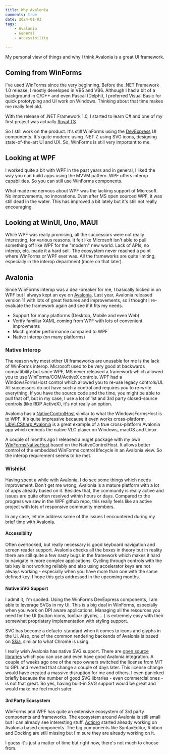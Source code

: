 ```yaml
---
title: Why Avalonia
comments: true
date: 2024-01-03
tags: 
    - Avalonia
    - General
    - Accessibility

---
```


My personal view of things and why I think Avalonia is a great UI framework.

<!--more-->

## Coming from WinForms
I've used WinForms since the very beginning. Before the .NET Framework 1.0 release, I mostly developed in VB5 and VB6. Although I had a bit of a background in C/C++ and even Pascal (Delphi), I preferred Visual Basic for quick prototyping and UI work on Windows. Thinking about that time makes me really feel old.

With the release of .NET Framework 1.0, I started to learn C# and one of my first project was actually [Royal TS](https://www.royalapps.com/blog/more-than-10-years-of-royal-ts-history).

So I still work on the product. It's still WinForms using the [DevExpress](https://www.devexpress.com/) UI components. It's quite modern: using .NET 7, using SVG icons, designing state-of-the-art UI and UX. So, WinForms is still very important to me.

## Looking at WPF
I worked quite a bit with WPF in the past years and in general, I liked the way you can build apps using the MVVM pattern. WPF offers interop capabilities. So you can still use WinForms components.

What made me nervous about WPF was the lacking support of Microsoft. No improvements, no innovations. Even after MS open sourced WPF, it was still dead in the water. This has improved a bit lately but it's still not really encouraging.

## Looking at WinUI, Uno, MAUI
While WPF was really promising, all the successors were not really interesting, for various reasons. It felt like Microsoft isn't able to pull something off like WPF for the "modern" new world. Lack of APIs, no interop, etc. made it a hard sell. The ecosystem never reached a point where WinForms or WPF ever was. All the frameworks are quite limiting, especially in the interop department (more on that later).

## Avalonia
Since WinForms interop was a deal-breaker for me, I basically locked in on WPF but I always kept an eye on [Avalonia](https://www.avaloniaui.net/). Last year, Avalonia released version 11 with lots of great features and improvements, so I thought I re-evaluate the framework again and see if it fits my needs.

- Support for many platforms (Desktop, Mobile and even Web)
- Verify familiar XAML coming from WPF with lots of convenient improvments
- Much greater performance compared to WPF
- Native interop (on many platforms)

### Native Interop
The reason why most other UI frameworks are unusable for me is the lack of WinForms interop. Microsoft used to be very good at backwards compatibility but since WPF, MS never released a framework which allowed you to use WinForms/COM/ActiveX controls. WPF had a WindowsFormsHost control which allowed you to re-use legacy controls/UI. All successors do not have such a control and requires you to re-write everything. If you have the source code and the time, you might be able to pull that off, but in my case, I use a lot of 1st and 3rd party closed-source controls (like RDP ActiveX), it's not really an option.

Avalonia has a [NativeControlHost](https://docs.avaloniaui.net/docs/guides/platforms/android/embed-native-views) similar to what the WindowsFormsHost is to WPF. It's quite impressive because it even works cross-platform. [LibVLCSharp.Avalonia](https://github.com/videolan/libvlcsharp/tree/3.x/src/LibVLCSharp.Avalonia) is a great example of a true cross-platform Avalonia app which embeds the native VLC player on Windows, macOS and Linux.

A couple of months ago I released a nuget package with my own [WinFormsNativeHost](https://github.com/royalapplications/royalapps-community-avalonia) based on the NativeControlHost. It allows better control of the embedded WinForms control lifecycle in an Avalonia view. So the interop requirement seems to be met.

### Wishlist
Having spent a while with Avalonia, I do see some things which needs improvement. Don't get me wrong, Avalonia is a mature platform with a lot of apps already based on it. Besides that, the community is really active and issues are quite often resolved within hours or days. Compared to the progress we saw in the WPF github repo, this really feels like an active project with lots of responsive community members.

In any case, let me address some of the issues I encountered during my brief time with Avalonia.

#### Accessiblity
Often overlooked, but really necessary is good keyboard navigation and screen reader support. Avalonia checks all the boxes in theory but in reality there are still quite a few nasty bugs in the framework which makes it hard to navigate in more complex applications. Cycling through controls with the tab key is not working reliably and also using accelerator keys are not always working - especially when you have more than one with the same defined key. I hope this gets addressed in the upcoming months.

#### Native SVG Support
I admit it, I'm spoiled. Using the WinForms DevExpress components, I am able to leverage SVGs in my UI. This is a big deal in WinForms, especially when you work on DPI aware applications. Managing all the resources you need for the UI (button icons, toolbar glyphs, ...) is extremely easy with their somewhat propriatary implementation with styling support.

SVG has become a defacto-standard when it comes to icons and glyphs in the UI. Also, one of the common rendering backends of Avalonia is based on [Skia](https://skia.org/), similar to what Chrome is using. 

I really wish Avalonia has native SVG support. There are [open source libraries](https://github.com/wieslawsoltes/Svg.Skia) which you can use and even have good Avalonia integration. A couple of weeks ago one of the repo owners switched the license from MIT to GPL and reverted that change a couple of days later. This license change would have created a massive disruption for me and others. I even panicked briefly because the number of good SVG libraries - even commercial ones - is not that great. So yes, having built-in SVG support would be great and would make me feel much safer.

#### 3rd Party Ecosystem
WinForms and WPF has quite an extensive ecosystem of 3rd party components and frameworks. The ecosystem around Avalonia is still small but I can already see interesting stuff. [Actipro](https://www.actiprosoftware.com/docs/controls/avalonia/index) started already working on Avalonia based components. The big components like SyntaxEditor, Ribbon and Docking are still missing but I'm sure they are already working on it.

I guess it's just a matter of time but right now, there's not much to choose from.
